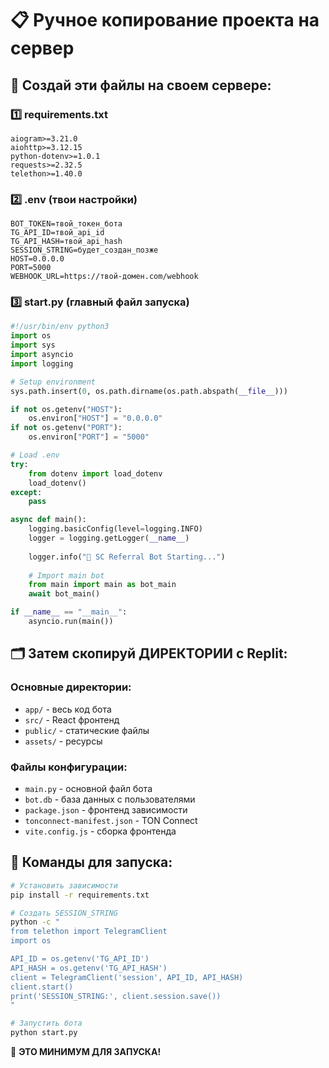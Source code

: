 # 📋 Ручное копирование проекта на сервер

## 🎯 Создай эти файлы на своем сервере:

### 1️⃣ requirements.txt
```
aiogram>=3.21.0
aiohttp>=3.12.15
python-dotenv>=1.0.1
requests>=2.32.5
telethon>=1.40.0
```

### 2️⃣ .env (твои настройки)
```
BOT_TOKEN=твой_токен_бота
TG_API_ID=твой_api_id
TG_API_HASH=твой_api_hash
SESSION_STRING=будет_создан_позже
HOST=0.0.0.0
PORT=5000
WEBHOOK_URL=https://твой-домен.com/webhook
```

### 3️⃣ start.py (главный файл запуска)
```python
#!/usr/bin/env python3
import os
import sys
import asyncio
import logging

# Setup environment
sys.path.insert(0, os.path.dirname(os.path.abspath(__file__)))

if not os.getenv("HOST"):
    os.environ["HOST"] = "0.0.0.0"
if not os.getenv("PORT"):
    os.environ["PORT"] = "5000"

# Load .env
try:
    from dotenv import load_dotenv
    load_dotenv()
except:
    pass

async def main():
    logging.basicConfig(level=logging.INFO)
    logger = logging.getLogger(__name__)
    
    logger.info("🚀 SC Referral Bot Starting...")
    
    # Import main bot
    from main import main as bot_main
    await bot_main()

if __name__ == "__main__":
    asyncio.run(main())
```

## 🗂️ Затем скопируй ДИРЕКТОРИИ с Replit:

### Основные директории:
- `app/` - весь код бота
- `src/` - React фронтенд  
- `public/` - статические файлы
- `assets/` - ресурсы

### Файлы конфигурации:
- `main.py` - основной файл бота
- `bot.db` - база данных с пользователями
- `package.json` - фронтенд зависимости
- `tonconnect-manifest.json` - TON Connect
- `vite.config.js` - сборка фронтенда

## 🔧 Команды для запуска:

```bash
# Установить зависимости
pip install -r requirements.txt

# Создать SESSION_STRING
python -c "
from telethon import TelegramClient
import os

API_ID = os.getenv('TG_API_ID')  
API_HASH = os.getenv('TG_API_HASH')
client = TelegramClient('session', API_ID, API_HASH)
client.start()
print('SESSION_STRING:', client.session.save())
"

# Запустить бота
python start.py
```

🎯 **ЭТО МИНИМУМ ДЛЯ ЗАПУСКА!**